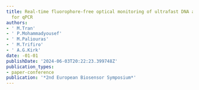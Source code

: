 ```yaml
---
title: Real-time fluorophore-free optical monitoring of ultrafast DNA amplification
  for qPCR
authors:
- ' M.Tran'
- ' P.Mohammadyousef'
- ' M.Paliouras'
- ' M.Trifiro'
- ' A.G.Kirk'
date: -01-01
publishDate: '2024-06-03T20:22:23.399748Z'
publication_types:
- paper-conference
publication: '*2nd European Biosensor Symposium*'
---
```

